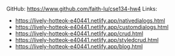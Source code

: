 GitHub: https://www.github.com/faith-lu/cse134-hw4
Links:
- https://lively-hotteok-e40441.netlify.app/nativedialogs.html
- https://lively-hotteok-e40441.netlify.app/customdialogs.html
- https://lively-hotteok-e40441.netlify.app/crud.html
- https://lively-hotteok-e40441.netlify.app/styledcrud.html
- https://lively-hotteok-e40441.netlify.app/blog.html